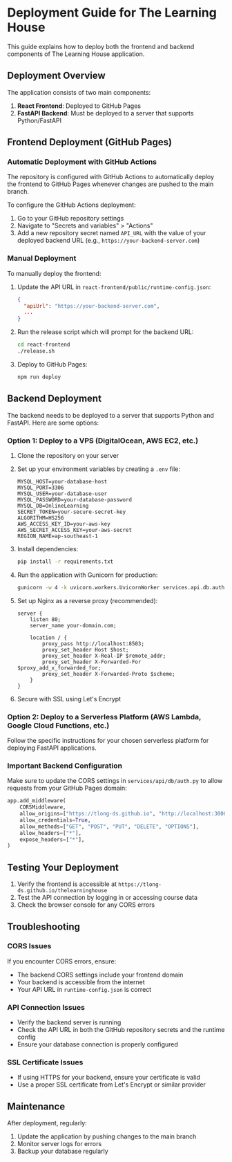 # Deployment Guide for The Learning House

This guide explains how to deploy both the frontend and backend components of The Learning House application.

## Deployment Overview

The application consists of two main components:
1. **React Frontend**: Deployed to GitHub Pages
2. **FastAPI Backend**: Must be deployed to a server that supports Python/FastAPI

## Frontend Deployment (GitHub Pages)

### Automatic Deployment with GitHub Actions
The repository is configured with GitHub Actions to automatically deploy the frontend to GitHub Pages whenever changes are pushed to the main branch.

To configure the GitHub Actions deployment:

1. Go to your GitHub repository settings
2. Navigate to "Secrets and variables" > "Actions"
3. Add a new repository secret named `API_URL` with the value of your deployed backend URL (e.g., `https://your-backend-server.com`)

### Manual Deployment

To manually deploy the frontend:

1. Update the API URL in `react-frontend/public/runtime-config.json`:
   ```json
   {
     "apiUrl": "https://your-backend-server.com",
     ...
   }
   ```

2. Run the release script which will prompt for the backend URL:
   ```bash
   cd react-frontend
   ./release.sh
   ```

3. Deploy to GitHub Pages:
   ```bash
   npm run deploy
   ```

## Backend Deployment

The backend needs to be deployed to a server that supports Python and FastAPI. Here are some options:

### Option 1: Deploy to a VPS (DigitalOcean, AWS EC2, etc.)

1. Clone the repository on your server
2. Set up your environment variables by creating a `.env` file:
   ```
   MYSQL_HOST=your-database-host
   MYSQL_PORT=3306
   MYSQL_USER=your-database-user
   MYSQL_PASSWORD=your-database-password
   MYSQL_DB=OnlineLearning
   SECRET_TOKEN=your-secure-secret-key
   ALGORITHM=HS256
   AWS_ACCESS_KEY_ID=your-aws-key
   AWS_SECRET_ACCESS_KEY=your-aws-secret
   REGION_NAME=ap-southeast-1
   ```

3. Install dependencies:
   ```bash
   pip install -r requirements.txt
   ```

4. Run the application with Gunicorn for production:
   ```bash
   gunicorn -w 4 -k uvicorn.workers.UvicornWorker services.api.db.auth:app --bind 0.0.0.0:8503
   ```

5. Set up Nginx as a reverse proxy (recommended):
   ```nginx
   server {
       listen 80;
       server_name your-domain.com;

       location / {
           proxy_pass http://localhost:8503;
           proxy_set_header Host $host;
           proxy_set_header X-Real-IP $remote_addr;
           proxy_set_header X-Forwarded-For $proxy_add_x_forwarded_for;
           proxy_set_header X-Forwarded-Proto $scheme;
       }
   }
   ```

6. Secure with SSL using Let's Encrypt

### Option 2: Deploy to a Serverless Platform (AWS Lambda, Google Cloud Functions, etc.)

Follow the specific instructions for your chosen serverless platform for deploying FastAPI applications.

### Important Backend Configuration

Make sure to update the CORS settings in `services/api/db/auth.py` to allow requests from your GitHub Pages domain:

```python
app.add_middleware(
    CORSMiddleware,
    allow_origins=["https://tlong-ds.github.io", "http://localhost:3000"],
    allow_credentials=True,
    allow_methods=["GET", "POST", "PUT", "DELETE", "OPTIONS"],
    allow_headers=["*"],
    expose_headers=["*"],
)
```

## Testing Your Deployment

1. Verify the frontend is accessible at `https://tlong-ds.github.io/thelearninghouse`
2. Test the API connection by logging in or accessing course data
3. Check the browser console for any CORS errors

## Troubleshooting

### CORS Issues
If you encounter CORS errors, ensure:
- The backend CORS settings include your frontend domain
- Your backend is accessible from the internet
- Your API URL in `runtime-config.json` is correct

### API Connection Issues
- Verify the backend server is running
- Check the API URL in both the GitHub repository secrets and the runtime config
- Ensure your database connection is properly configured

### SSL Certificate Issues
- If using HTTPS for your backend, ensure your certificate is valid
- Use a proper SSL certificate from Let's Encrypt or similar provider

## Maintenance

After deployment, regularly:
1. Update the application by pushing changes to the main branch
2. Monitor server logs for errors
3. Backup your database regularly
